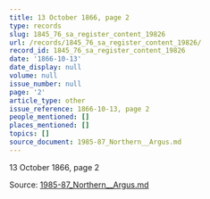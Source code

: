 ```yaml
---
title: 13 October 1866, page 2
type: records
slug: 1845_76_sa_register_content_19826
url: /records/1845_76_sa_register_content_19826/
record_id: 1845_76_sa_register_content_19826
date: '1866-10-13'
date_display: null
volume: null
issue_number: null
page: '2'
article_type: other
issue_reference: 1866-10-13, page 2
people_mentioned: []
places_mentioned: []
topics: []
source_document: 1985-87_Northern__Argus.md
---
```


13 October 1866, page 2

Source: [1985-87_Northern__Argus.md](/downloads/markdown/1985-87_Northern__Argus.md)
